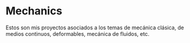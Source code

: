 # Mechanics
Estos son mis proyectos asociados a los temas de mecánica clásica, de medios continuos, deformables, mecánica de fluidos, etc. 
